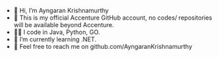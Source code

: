 - 👋 Hi, I’m Ayngaran Krishnamurthy
- 👻 This is my official Accenture GitHub account, no codes/ repositories will be available beyond Accenture.
- 👨‍💻 I code in Java, Python, GO.
- 🌱 I’m currently learning .NET.
- 🎯 Feel free to reach me on github.com/AyngaranKrishnamurthy
  
